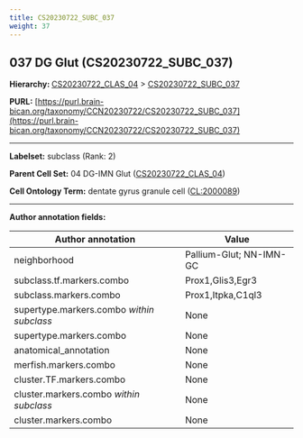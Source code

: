 ```yaml
---
title: CS20230722_SUBC_037
weight: 37
---
```

## 037 DG Glut (CS20230722_SUBC_037)
<b>Hierarchy: </b>
[CS20230722_CLAS_04](../CS20230722_CLAS_04) >
[CS20230722_SUBC_037](../CS20230722_SUBC_037)

**PURL:** [https://purl.brain-bican.org/taxonomy/CCN20230722/CS20230722_SUBC_037](https://purl.brain-bican.org/taxonomy/CCN20230722/CS20230722_SUBC_037)

---


**Labelset:** subclass (Rank: 2)

**Parent Cell Set:** 04 DG-IMN Glut ([CS20230722_CLAS_04](../CS20230722_CLAS_04))



**Cell Ontology Term:**  dentate gyrus granule cell ([CL:2000089](https://www.ebi.ac.uk/ols/ontologies/cl/terms?obo_id=CL:2000089)) 

[MARKER GENES.]: #


---

[TRANSFERRED ANNOTATIONS.]: #


[AUTHOR ANNOTATION FIELDS.]: #


**Author annotation fields:**

| Author annotation | Value |
|-------------------|-------|
|neighborhood|Pallium-Glut; NN-IMN-GC|
|subclass.tf.markers.combo|Prox1,Glis3,Egr3|
|subclass.markers.combo|Prox1,Itpka,C1ql3|
|supertype.markers.combo _within subclass_|None|
|supertype.markers.combo|None|
|anatomical_annotation|None|
|merfish.markers.combo|None|
|cluster.TF.markers.combo|None|
|cluster.markers.combo _within subclass_|None|
|cluster.markers.combo|None|
